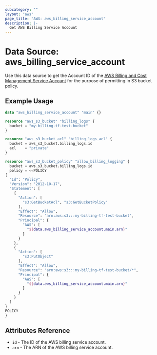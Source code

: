 ```yaml
---
subcategory: ""
layout: "aws"
page_title: "AWS: aws_billing_service_account"
description: |-
  Get AWS Billing Service Account
---
```


# Data Source: aws_billing_service_account

Use this data source to get the Account ID of the [AWS Billing and Cost Management Service Account](http://docs.aws.amazon.com/awsaccountbilling/latest/aboutv2/billing-getting-started.html#step-2) for the purpose of permitting in S3 bucket policy.

## Example Usage

```terraform
data "aws_billing_service_account" "main" {}

resource "aws_s3_bucket" "billing_logs" {
  bucket = "my-billing-tf-test-bucket"
}

resource "aws_s3_bucket_acl" "billing_logs_acl" {
  bucket = aws_s3_bucket.billing_logs.id
  acl    = "private"
}

resource "aws_s3_bucket_policy" "allow_billing_logging" {
  bucket = aws_s3_bucket.billing_logs.id
  policy = <<POLICY
{
  "Id": "Policy",
  "Version": "2012-10-17",
  "Statement": [
    {
      "Action": [
        "s3:GetBucketAcl", "s3:GetBucketPolicy"
      ],
      "Effect": "Allow",
      "Resource": "arn:aws:s3:::my-billing-tf-test-bucket",
      "Principal": {
        "AWS": [
          "${data.aws_billing_service_account.main.arn}"
        ]
      }
    },
    {
      "Action": [
        "s3:PutObject"
      ],
      "Effect": "Allow",
      "Resource": "arn:aws:s3:::my-billing-tf-test-bucket/*",
      "Principal": {
        "AWS": [
          "${data.aws_billing_service_account.main.arn}"
        ]
      }
    }
  ]
}
POLICY
}
```

## Attributes Reference

* `id` - The ID of the AWS billing service account.
* `arn` - The ARN of the AWS billing service account.
